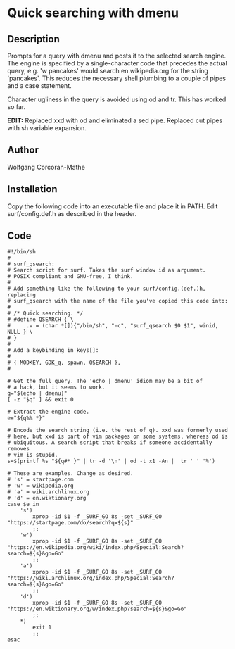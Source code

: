 Quick searching with dmenu
==================

Description
-----------

Prompts for a query with dmenu and posts it to the selected search engine.
The engine is specified by a single-character code that precedes the
actual query, e.g. 'w pancakes' would search en.wikipedia.org for the string
'pancakes'. This reduces the necessary shell plumbing to a couple of pipes
and a case statement.

Character ugliness in the query is avoided using od and tr. This
has worked so far.

**EDIT:** Replaced xxd with od and eliminated a sed pipe. Replaced cut pipes
with sh variable expansion.

Author
------

Wolfgang Corcoran-Mathe

Installation
------------

Copy the following code into an executable file and place it in PATH. Edit
surf/config.def.h as described in the header.

Code
----

	#!/bin/sh
	#
	# surf_qsearch:
	# Search script for surf. Takes the surf window id as argument.
	# POSIX compliant and GNU-free, I think.
	#
	# Add something like the following to your surf/config.(def.)h, replacing
	# surf_qsearch with the name of the file you've copied this code into:
	#
	# /* Quick searching. */
	# #define QSEARCH { \
	#     .v = (char *[]){"/bin/sh", "-c", "surf_qsearch $0 $1", winid, NULL } \
	# }
	#
	# Add a keybinding in keys[]:
	#
	# { MODKEY, GDK_q, spawn, QSEARCH },
	#

	# Get the full query. The 'echo | dmenu' idiom may be a bit of
	# a hack, but it seems to work.
	q="$(echo | dmenu)"
	[ -z "$q" ] && exit 0

	# Extract the engine code.
	e="${q%% *}"

	# Encode the search string (i.e. the rest of q). xxd was formerly used
	# here, but xxd is part of vim packages on some systems, whereas od is
	# ubiquitous. A search script that breaks if someone accidentally removes
	# vim is stupid.
	s=$(printf %s "${q#* }" | tr -d '\n' | od -t x1 -An |  tr ' ' '%')

	# These are examples. Change as desired.
	# 's' = startpage.com
	# 'w' = wikipedia.org
	# 'a' = wiki.archlinux.org
	# 'd' = en.wiktionary.org
	case $e in
		's')
			xprop -id $1 -f _SURF_GO 8s -set _SURF_GO "https://startpage.com/do/search?q=${s}"
			;;
		'w')
			xprop -id $1 -f _SURF_GO 8s -set _SURF_GO "https://en.wikipedia.org/wiki/index.php/Special:Search?search=${s}&go=Go"
			;;
		'a')
			xprop -id $1 -f _SURF_GO 8s -set _SURF_GO "https://wiki.archlinux.org/index.php/Special:Search?search=${s}&go=Go"
			;;
		'd')
			xprop -id $1 -f _SURF_GO 8s -set _SURF_GO "https://en.wiktionary.org/w/index.php?search=${s}&go=Go"
			;;
		*)
			exit 1
			;;
	esac
